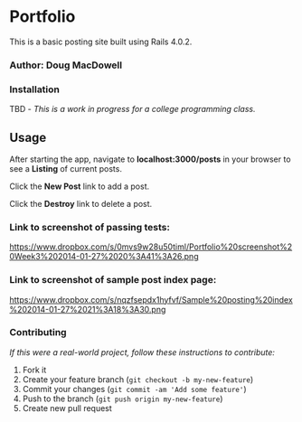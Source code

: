 # Portfolio

This is a basic posting site built using Rails 4.0.2.

### Author:  Doug MacDowell

### Installation

TBD - *This is a work in progress for a college programming class.*

## Usage

After starting the app, navigate to __localhost:3000/posts__ in your browser to see a **Listing** of current posts.

Click the __New Post__ link to add a post.

Click the __Destroy__ link to delete a post.

### Link to screenshot of passing tests:

https://www.dropbox.com/s/0mvs9w28u50timl/Portfolio%20screenshot%20Week3%202014-01-27%2020%3A41%3A26.png

### Link to screenshot of sample post index page:

https://www.dropbox.com/s/nqzfsepdx1hyfvf/Sample%20posting%20index%202014-01-27%2021%3A18%3A30.png

### Contributing

*If this were a real-world project, follow these instructions to contribute:*

1. Fork it
2. Create your feature branch (`git checkout -b my-new-feature`)
3. Commit your changes (`git commit -am 'Add some feature'`)
4. Push to the branch (`git push origin my-new-feature`)
5. Create new pull request
